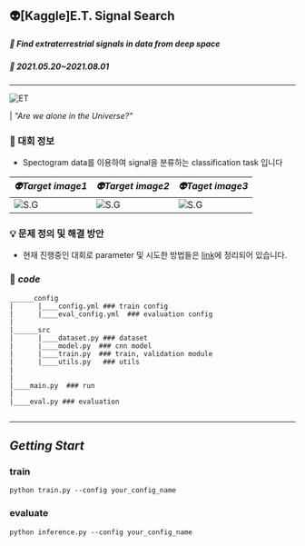 ## 👽[Kaggle]E.T. Signal Search

##### 🚩 Find extraterrestrial signals in data from deep space
##### 📆 2021.05.20~2021.08.01
---
![ET](https://user-images.githubusercontent.com/65913073/120472505-ef4fb100-c3e0-11eb-9155-b412f43488a9.png)

| *"Are we alone in the Universe?"*

### 📜 대회 정보 
- Spectogram data를 이용하여 signal을 분류하는 classification task 입니다

| *👽Target image1* | *👽Target image2* | *👽Taget image3* | 
| ------------ | ------------ | ------------ |
|![S.G](https://user-images.githubusercontent.com/65913073/120474040-a7318e00-c3e2-11eb-9651-2becf08af7a8.png)|![S.G](https://user-images.githubusercontent.com/65913073/120474045-a862bb00-c3e2-11eb-889e-4d06520a5fc1.png)|![S.G](https://user-images.githubusercontent.com/65913073/120474049-a993e800-c3e2-11eb-8ba4-f3492e89cd11.png)

### 💡 문제 정의 및 해결 방안
- 현재 진행중인 대회로 parameter 및 시도한 방법들은 [link](https://vimhjk.oopy.io/3a624cba-ecb1-4d4c-bebc-dca5493b6198)에 정리되어 있습니다.

### 📑 *code*
```
______config
|      |____config.yml ### train config
|      |____eval_config.yml  ### evaluation config
|
|______src
|      |____dataset.py ### dataset
|      |____model.py  ### cnn model
|      |____train.py  ### train, validation module
|      |____utils.py   ### utils
|
|
|____main.py  ### run
|
|____eval.py ### evaluation


```
---
## *Getting Start*

### train
`python train.py --config your_config_name`
### evaluate
`python inference.py --config your_config_name`

